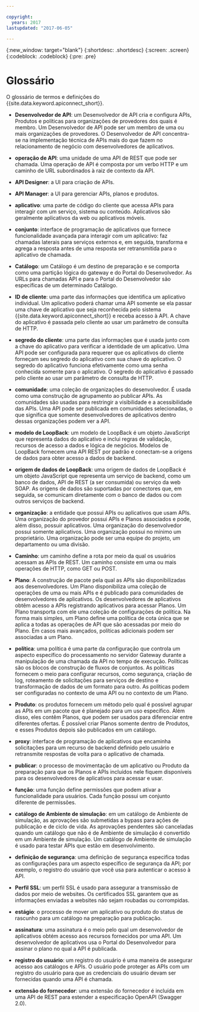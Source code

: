```yaml
---

copyright:
  years: 2017
lastupdated: "2017-06-05"

---
```


{:new_window: target="blank"}
{:shortdesc: .shortdesc}
{:screen: .screen}
{:codeblock: .codeblock}
{:pre: .pre}

# Glossário

O glossário de termos e definições do {{site.data.keyword.apiconnect_short}}.

- **Desenvolvedor de API**: um Desenvolvedor de API cria e configura APIs, Produtos e políticas para organizações de provedores dos quais é membro. Um Desenvolvedor de API pode ser um membro de uma ou mais organizações de provedores. O Desenvolvedor de API concentra-se na implementação técnica de APIs mais do que fazem no relacionamento de
negócio com desenvolvedores de aplicativos.

- **operação de API**: uma unidade de uma API de REST que pode ser chamada. Uma operação de API é composta por um verbo HTTP e um caminho de URL
subordinados à raiz de contexto da API.

- **API Designer**: a UI para criação de APIs.

- **API Manager**: a UI para gerenciar APIs, planos e produtos.

- **aplicativo**: uma parte de código do cliente que acessa APIs para interagir com um serviço, sistema ou conteúdo. Aplicativos são geralmente aplicativos da web ou aplicativos móveis.

- **conjunto**: interface de programação de aplicativos que fornece funcionalidade avançada para interagir com um aplicativo: faz chamadas laterais para serviços externos e, em seguida, transforma e agrega a resposta antes de uma resposta ser retransmitida para o aplicativo de chamada.

- **Catálogo**: um Catálogo é um destino de preparação e se comporta como uma partição lógica do gateway e do Portal do Desenvolvedor. As URLs para chamadas API e para o Portal do
Desenvolvedor são específicas de um determinado Catálogo.

- **ID de cliente**: uma parte das informações que identifica um aplicativo individual. Um aplicativo poderá chamar uma
API somente se ela passar uma chave de aplicativo que seja reconhecida pelo sistema {{site.data.keyword.apiconnect_short}} e receba acesso à
API. A chave do aplicativo é passada pelo cliente ao usar
um parâmetro de consulta de HTTP.

- **segredo do cliente**: uma parte das informações que é usada junto com a chave do aplicativo para verificar a identidade de um aplicativo. Uma API pode ser configurada
para requerer que os aplicativos do cliente forneçam seu segredo do aplicativo com
sua chave do aplicativo. O segredo do aplicativo funciona efetivamente
como uma senha conhecida somente para o aplicativo. O segredo do aplicativo é passado pelo cliente ao usar
um parâmetro de consulta de HTTP.

- **comunidade**: uma coleção de organizações do desenvolvedor. É usada como uma construção de
agrupamento ao publicar APIs. As comunidades são usadas para restringir a visibilidade e a acessibilidade das APIs. Uma API pode ser publicada em comunidades selecionadas, o que significa que somente desenvolvedores de aplicativos dentro dessas organizações podem ver a API.

- **modelo de LoopBack**: um modelo de LoopBack é um objeto JavaScript que representa dados do aplicativo e inclui regras de validação, recursos de acesso a dados e lógica de negócios. Modelos de LoopBack fornecem uma API REST por padrão
e conectam-se a origens de dados para obter acesso a dados de backend.

- **origem de dados de LoopBack**: uma origem de dados de LoopBack é um objeto JavaScript que representa um serviço de backend, como um banco de dados, API de REST (a ser consumida) ou serviço da web SOAP. As origens de dados são suportadas por conectores
que, em seguida, se comunicam diretamente com o banco de dados ou com outros serviços de backend.

- **organização**: a entidade que possui APIs ou aplicativos que usam APIs. Uma organização do provedor possui APIs e
Planos associados e pode, além disso, possuir aplicativos. Uma organização do desenvolvedor possui somente
aplicativos. Uma organização possui no mínimo um proprietário. Uma organização pode ser uma equipe do projeto,
um departamento ou uma divisão.

- **Caminho**: um caminho define a rota por meio da qual os usuários acessam as APIs de REST. Um caminho consiste em uma ou mais
operações de HTTP, como GET ou POST.

- **Plano**: A construção de pacote pela qual as APIs são disponibilizadas aos desenvolvedores. Um Plano disponibiliza uma
coleção de operações de uma ou mais APIs e é publicado para comunidades de desenvolvedores de
aplicativos. Os desenvolvedores de aplicativos obtêm acesso a APIs registrando aplicativos para acessar Planos. Um Plano transporta com ele uma coleção de configurações de política. Na forma mais simples, um Plano define uma
política de cota única que se aplica a todas as operações de API que são acessadas por meio do Plano. Em
casos mais avançados, políticas adicionais podem ser associadas a um Plano.

- **política**: uma política é uma parte da configuração que controla um aspecto específico do processamento no servidor Gateway durante a manipulação de uma chamada da API no tempo de execução. Políticas são os blocos de
construção de fluxos de conjuntos. As políticas fornecem o meio para configurar recursos, como segurança,
criação de log, roteamento de solicitações para serviços de destino e transformação de dados de um formato para
outro. As políticas podem ser configuradas no contexto de uma API ou no contexto de um Plano.

- **Produto**: os produtos fornecem um método pelo qual é possível agrupar as APIs em um pacote que é planejado para um uso específico. Além disso, eles contêm Planos, que podem ser usados para diferenciar entre diferentes ofertas. É possível criar Planos somente dentro de Produtos, e esses Produtos depois são publicados em um catálogo.

- **proxy**: interface de programação de aplicativos que encaminha solicitações para um recurso de backend definido pelo usuário e retransmite respostas de volta para o aplicativo de chamada.

- **publicar**: o processo de movimentação de um aplicativo ou Produto da preparação para que os Planos e APIs incluídos nele fiquem disponíveis para os desenvolvedores de aplicativos para acessar e usar.

- **função**: uma função define permissões que podem ativar a funcionalidade para usuários. Cada função possui um conjunto
diferente de permissões.

- **catálogo de Ambiente de simulação**: em um catálogo de Ambiente de simulação, as aprovações são submetidas a bypass para ações de publicação e de ciclo de vida. As aprovações
pendentes são canceladas quando um catálogo que não é de Ambiente de simulação é convertido em um Ambiente de simulação. Um catálogo de Ambiente de simulação é
usado para testar APIs que estão em desenvolvimento.

- **definição de segurança**: uma definição de segurança especifica todas as configurações para um aspecto específico de segurança da API; por exemplo, o registro do usuário que você usa para autenticar o acesso à API.

- **Perfil SSL**: um perfil SSL é usado para assegurar a transmissão de dados por meio de websites. Os certificados SSL
garantem que as informações enviadas a websites não sejam roubadas
ou corrompidas.

- **estágio**: o processo de mover um aplicativo ou produto do status de rascunho para um catálogo na preparação para publicação.

- **assinatura**: uma assinatura é o meio pelo qual um desenvolvedor de aplicativos obtém acesso aos recursos fornecidos por uma API. Um desenvolvedor de aplicativos usa o Portal do Desenvolvedor para assinar o plano no
qual a API é publicada.

- **registro do usuário**: um registro do usuário é uma maneira de assegurar acesso aos catálogos e APIs. O usuário pode proteger as APIs com
um registro do usuário para que as credenciais do usuário devam ser fornecidas quando uma API é chamada.

- **extensão do fornecedor**: uma extensão do fornecedor é incluída em uma API de REST para estender a especificação OpenAPI (Swagger 2.0).
